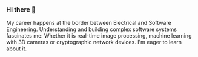 ### Hi there 👋
My career happens at the border between Electrical and Software Engineering. Understanding and building complex software systems fascinates me: Whether it is real-time image processing, machine learning with 3D cameras or cryptographic network devices. I'm eager to learn about it.

<!--
**Niederb/Niederb** is a ✨ _special_ ✨ repository because its `README.md` (this file) appears on your GitHub profile.

Here are some ideas to get you started:

- 🔭 I’m currently working on ...
- 🌱 I’m currently learning ...
- 👯 I’m looking to collaborate on ...
- 🤔 I’m looking for help with ...
- 💬 Ask me about ...
- 📫 How to reach me: ...
- 😄 Pronouns: ...
- ⚡ Fun fact: ...
-->
